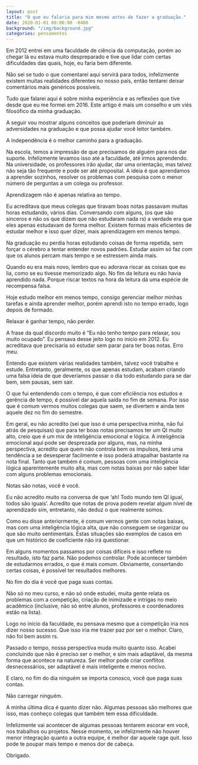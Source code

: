 ```yaml
---
layout: post
title: "O que eu falaria para mim mesmo antes de fazer a graduação."
date: 2020-01-01 00:00:00 -0400
background: "/img/background.jpg"
categories: pensamentos
---
```


Em 2012 entrei em uma faculdade de ciência da computação, porém ao  chegar lá eu estava muito despreparado e tive que lidar com certas  dificuldades das quais, hoje, eu faria bem diferente. 

Não sei se tudo o que comentarei aqui servirá para todos,  infelizmente existem muitas realidades diferentes no nosso país, então  tentarei deixar comentários mais genéricos possíveis. 

Tudo que falarei aqui é sobre minha experiência e as reflexões que  tive desde que eu me formei em 2016. Este artigo é mais um conselho e um  viés filosófico da minha graduação.

A seguir vou mostrar alguns conceitos que poderiam diminuir as adversidades na graduação e que possa ajudar você leitor também.

A independência é o melhor caminho para a graduação.

Na escola, temos a impressão de que precisamos de alguém para nos dar  suporte.  Infelizmente levamos isso até a faculdade, até irmos  aprendendo. Na universidade, os professores irão ajudar, dar uma  orientação, mas talvez não seja tão frequente e pode ser até proposital.  A ideia é que aprendamos a aprender sozinhos, resolver os problemas com  pesquisa com o menor número de perguntas a um colega ou professor. 

Aprendizagem não é apenas relativa ao tempo.

Eu acreditava que meus colegas que tiravam boas notas passavam muitas  horas estudando, vários dias. Conversando com alguns, (os que são  sinceros e não os que dizem que não estudaram nada rs) a verdade era que  eles apenas estudavam de forma melhor. Existem formas mais eficientes  de estudar melhor e isso quer dizer, mais aprendizagem em menos tempo. 

Na graduação eu perdia horas estudando coisas de forma repetida, sem  forçar o cérebro a tentar entender novos padrões. Estudar assim só faz  com que os alunos percam mais tempo e se estressem ainda mais.

Quando eu era mais novo, lembro que eu adorava riscar as coisas que  eu lia, como se eu tivesse memorizado algo. No fim da leitura eu não  havia aprendido nada.  Porque riscar textos na hora da leitura dá uma  espécie de recompensa falsa.

Hoje estudo melhor em menos tempo, consigo gerenciar melhor minhas  tarefas e ainda aprender melhor, porém aprendi isto no tempo errado,  logo depois de formado.

Relaxar é ganhar tempo, não perder.

A frase da qual discordo muito é “Eu não tenho tempo para relaxar,  sou muito ocupado”. Eu pensava desse jeito logo no início em 2012. Eu  acreditava que precisaria só estudar sem parar para ter boas notas. Erro  meu.

Entendo que existem várias realidades também, talvez você trabalhe e  estude. Entretanto, geralmente, os que apenas estudam, acabam criando  uma falsa ideia de que deveríamos passar o dia todo estudando para se  dar bem, sem pausas, sem sair. 

O que fui entendendo com o tempo, é que com eficiência nos estudos e  gerência de tempo, é possível dar aquela saída no fim de semana. Por  isso que é comum vermos muitos colegas que saem, se divertem e ainda tem  aquele dez no fim do semestre. 

Em geral, eu não acredito (sei que isso é uma perspectiva minha, não  fui atrás de pesquisas) que para ter boas notas precisamos ter um QI  muito alto, creio que é um mix de inteligência emocional e  lógica. A inteligência emocional aqui pode ser desprezada por alguns,  mas, na minha perspectiva, acredito que quem não controla bem os  impulsos, terá uma tendência a se desesperar facilmente e isso poderá  atrapalhar bastante na nota final. Tanto que também é comum, pessoas com  uma inteligência lógica aparentemente muito alta, mas com notas baixas  por não saber lidar com alguns problemas emocionais.

Notas são notas, você é você.

Eu não acredito muito na conversa de que ‘ah! Todo mundo tem QI  igual, todos são iguais’. Acredito que notas de prova podem revelar  algum nível de aprendizado sim, entretanto, não deduz o que realmente  somos. 

Como eu disse anteriormente, é comum vermos gente com notas baixas,  mas com uma inteligência lógica alta, que não conseguem se organizar ou  que são muito sentimentais. Estas situações são exemplos de casos em que  um histórico de coeficiente não irá questionar. 

Em alguns momentos passamos por coisas difíceis e isso reflete no  resultado, isto faz parte. Não podemos controlar. Pode acontecer também  de estudarmos errados, o que é mais comum. Obviamente, consertando  certas coisas, é possível ter resultados melhores. 

No fim do dia é você que paga suas contas. 

Não só no meu curso, e não só onde estudei, muita gente relata os  problemas com a competição, criação de inimizade e intrigas no meio  acadêmico (inclusive, não só entre alunos, professores e coordenadores  estão na lista). 

Logo no início da faculdade, eu pensava mesmo que a competição iria  nos dizer nosso sucesso. Que isso iria me trazer paz por ser o melhor.  Claro, não foi bem assim rs. 

Passado o tempo, nossa perspectiva muda muito quanto isso. Acabei  concluindo que não é preciso ser o melhor, e sim mais adaptável, da  mesma forma que acontece na natureza. Ser melhor pode criar conflitos  desnecessários, ser adaptável é mais inteligente e menos nocivo.

E claro, no fim do dia ninguém se importa conosco, você que paga suas contas.

Não carregar ninguém.

A minha última dica é quanto dizer não. Algumas pessoas são melhores  que isso, mas conheço colegas que também tem essa dificuldade. 

Infelizmente vai acontecer de algumas pessoas tentarem escorar em  você, nos trabalhos ou projetos. Nesse momento, se infelizmente não  houver menor integração quanto a outra equipe, é melhor dar aquele rage quit. Isso pode te poupar mais tempo e menos dor de cabeça.


Obrigado.